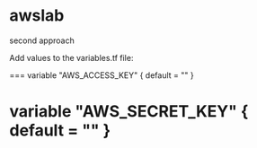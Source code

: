 # awslab
second approach

Add values to the variables.tf file:

===
variable "AWS_ACCESS_KEY" {
  default = ""
}

variable "AWS_SECRET_KEY" {
  default = ""
}
===